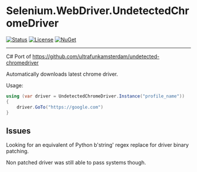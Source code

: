 # Selenium.WebDriver.UndetectedChromeDriver

[![Status](https://img.shields.io/badge/status-active-success.svg)]()
[![License](https://img.shields.io/github/license/emre-gon/Selenium.WebDriver.UndetectedChromeDriver)](/LICENSE)
[![NuGet](https://img.shields.io/nuget/v/Selenium.WebDriver.UndetectedChromeDriver.svg)](https://www.nuget.org/packages/Selenium.WebDriver.UndetectedChromeDriver)


---

C# Port of https://github.com/ultrafunkamsterdam/undetected-chromedriver

Automatically downloads latest chrome driver.

Usage:


```cs
using (var driver = UndetectedChromeDriver.Instance("profile_name"))
{
    driver.GoTo("https://google.com")
}


```

## Issues

Looking for an equivalent of Python b'string' regex replace for driver binary patching.

Non patched driver was still able to pass systems though.